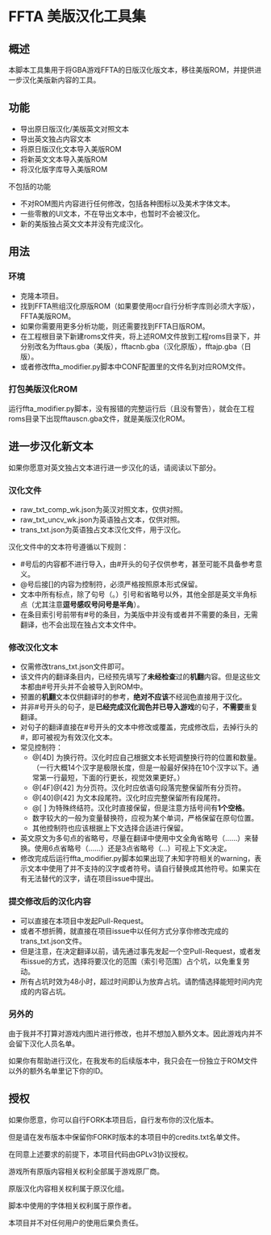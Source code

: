 # FFTA 美版汉化工具集

## 概述

本脚本工具集用于将GBA游戏FFTA的日版汉化版文本，移往美版ROM，并提供进一步汉化美版新内容的工具。

## 功能

- 导出原日版汉化/美版英文对照文本
- 导出英文独占内容文本
- 将原日版汉化文本导入美版ROM
- 将新英文文本导入美版ROM
- 将汉化版字库导入美版ROM

不包括的功能

- 不对ROM图片内容进行任何修改，包括各种图标以及美术字体文本。
- 一些零散的UI文本，不在导出文本中，也暂时不会被汉化。
- 新的美版独占英文文本并没有完成汉化。

## 用法

### 环境

- 克隆本项目。
- 找到FFTA熊组汉化原版ROM（如果要使用ocr自行分析字库则必须大字版），FFTA美版ROM。
- 如果你需要用更多分析功能，则还需要找到FFTA日版ROM。
- 在工程根目录下新建roms文件夹，将上述ROM文件放到工程roms目录下，并分别改名为fftaus.gba（美版），fftacnb.gba（汉化原版），fftajp.gba（日版）。
- 或者修改ffta_modifier.py脚本中CONF配置里的文件名到对应ROM文件。

### 打包美版汉化ROM

运行ffta_modifier.py脚本，没有报错的完整运行后（且没有警告），就会在工程roms目录下出现fftauscn.gba文件，就是美版汉化ROM。

## 进一步汉化新文本

如果你愿意对英文独占文本进行进一步汉化的话，请阅读以下部分。

### 汉化文件

- raw_txt_comp_wk.json为英汉对照文本，仅供对照。
- raw_txt_uncv_wk.json为英语独占文本，仅供对照。
- trans_txt.json为英语独占文本汉化文件，用于汉化。

汉化文件中的文本符号遵循以下规则：

- #号后的内容都不进行导入，由#开头的句子仅供参考，甚至可能不具备参考意义。
- @号后接[]的内容为控制符，必须严格按照原本形式保留。
- 文本中所有标点，除了句号（。）引号和省略号以外，其他全部是英文半角标点（尤其注意**逗号感叹号问号是半角**）。
- 在条目索引号前带有#号的条目，为美版中并没有或者并不需要的条目，无需翻译，也不会出现在独占文本文件中。

### 修改汉化文本

- 仅需修改trans_txt.json文件即可。
- 该文件内的翻译条目内，已经预先填写了**未经检查**过的**机翻**内容。但是这些文本都由#号开头并不会被导入到ROM中。
- 预置的**机翻**文本仅供翻译时的参考，**绝对不应该**不经润色直接用于汉化。
- 并非#号开头的句子，是**已经完成汉化润色并已导入游戏**的句子，**不需要**重复翻译。
- 对句子的翻译直接在#号开头的文本中修改或覆盖，完成修改后，去掉行头的#，即可被视为有效汉化文本。
- 常见控制符：
    - @[4D] 为换行符。汉化时应自己根据文本长短调整换行符的位置和数量。（一行大概14个汉字是极限长度，但是一般最好保持在10个汉字以下。通常第一行最短，下面的行更长，视觉效果更好。）
    - @[4F]@[42] 为分页符。汉化时应依语句段落完整保留所有分页符。
    - @[40]@[42] 为文本段尾符。汉化时应完整保留所有段尾符。
    - @[ ] 为特殊终结符。汉化时直接保留，但是注意方括号间有**1个空格**。
    - 数字较大的一般为变量替换符，应视为某个单词，严格保留在原句位置。
    - 其他控制符也应该根据上下文选择合适进行保留。
- 英文原文为多句点的省略号，尽量在翻译中使用中文全角省略号（……）来替换。使用6点省略号（……）还是3点省略号（…）可视上下文决定。
- 修改完成后运行ffta_modifier.py脚本如果出现了未知字符相关的warning，表示文本中使用了并不支持的汉字或者符号。请自行替换成其他符号。如果实在有无法替代的汉字，请在项目issue中提出。

### 提交修改后的汉化内容

- 可以直接在本项目中发起Pull-Request。
- 或者不想折腾，就直接在项目issue中以任何方式分享你修改完成的trans_txt.json文件。
- 但是注意，在决定翻译以前，请先通过事先发起一个空Pull-Request，或者发布issue的方式，选择将要汉化的范围（索引号范围）占个坑，以免重复劳动。
- 所有占坑时效为48小时，超过时间即认为放弃占坑。请酌情选择能短时间内完成的内容占坑。

### 另外的

由于我并不打算对游戏内图片进行修改，也并不想加入额外文本。因此游戏内并不会留下汉化人员名单。

如果你有帮助进行汉化，在我发布的后续版本中，我只会在一份独立于ROM文件以外的额外名单里记下你的ID。

## 授权

如果你愿意，你可以自行FORK本项目后，自行发布你的汉化版本。

但是请在发布版本中保留你FORK时版本的本项目中的credits.txt名单文件。

在同意上述要求的前提下，本项目代码由GPLv3协议授权。

游戏所有原版内容相关权利全部属于游戏原厂商。

原版汉化内容相关权利属于原汉化组。

脚本中使用的字体相关权利属于原作者。

本项目并不对任何用户的使用后果负责任。
